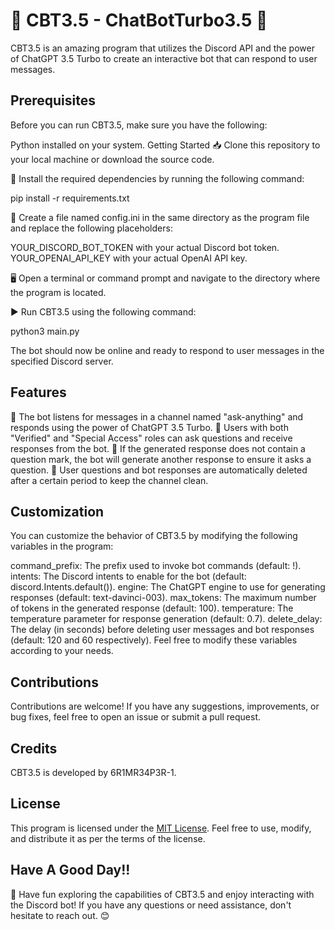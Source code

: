 # 🤖 CBT3.5 - ChatBotTurbo3.5 🚀
CBT3.5 is an amazing program that utilizes the Discord API and the power of ChatGPT 3.5 Turbo to create an interactive bot that can respond to user messages.

## Prerequisites
Before you can run CBT3.5, make sure you have the following:

Python installed on your system.
Getting Started
📥 Clone this repository to your local machine or download the source code.

🔧 Install the required dependencies by running the following command:
  
  pip install -r requirements.txt

  📝 Create a file named config.ini in the same directory as the program file and replace the following placeholders:

YOUR_DISCORD_BOT_TOKEN with your actual Discord bot token.
YOUR_OPENAI_API_KEY with your actual OpenAI API key.

🖥️ Open a terminal or command prompt and navigate to the directory where the program is located.

▶️ Run CBT3.5 using the following command:

python3 main.py

The bot should now be online and ready to respond to user messages in the specified Discord server.

## Features
🔹 The bot listens for messages in a channel named "ask-anything" and responds using the power of ChatGPT 3.5 Turbo.
🔹 Users with both "Verified" and "Special Access" roles can ask questions and receive responses from the bot.
🔹 If the generated response does not contain a question mark, the bot will generate another response to ensure it asks a question.
🔹 User questions and bot responses are automatically deleted after a certain period to keep the channel clean.

## Customization
You can customize the behavior of CBT3.5 by modifying the following variables in the program:

command_prefix: The prefix used to invoke bot commands (default: !).
intents: The Discord intents to enable for the bot (default: discord.Intents.default()).
engine: The ChatGPT engine to use for generating responses (default: text-davinci-003).
max_tokens: The maximum number of tokens in the generated response (default: 100).
temperature: The temperature parameter for response generation (default: 0.7).
delete_delay: The delay (in seconds) before deleting user messages and bot responses (default: 120 and 60 respectively).
Feel free to modify these variables according to your needs.

## Contributions
Contributions are welcome! If you have any suggestions, improvements, or bug fixes, feel free to open an issue or submit a pull request.

## Credits
CBT3.5 is developed by 6R1MR34P3R-1.

## License
This program is licensed under the [MIT License](LICENSE). Feel free to use, modify, and distribute it as per the terms of the license.


## Have A Good Day!!
🌟 Have fun exploring the capabilities of CBT3.5 and enjoy interacting with the Discord bot! If you have any questions or need assistance, don't hesitate to reach out. 😊

